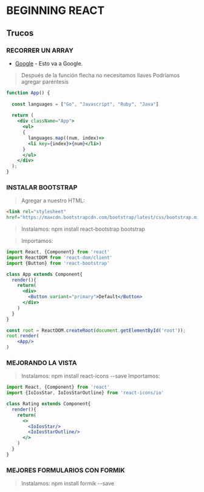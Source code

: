 # BEGINNING REACT

## Trucos

### RECORRER UN ARRAY

- [Google]("www.google.com") - Esto va a Google.

> Después de la función flecha no necesitamos llaves
> Podríamos agregar paréntesis

```jsx
function App() {
  
  const languages = ["Go", "Javascript", "Ruby", "Java"]
  
  return (
    <div className="App">
      <ul>
      {
        languages.map((num, index)=>
        <li key={index}>{num}</li>)
      }
      </ul>
    </div>  
  );
}
```

### INSTALAR BOOTSTRAP

> Agregar a nuestro HTML:

```html
<link rel="stylesheet"
href="https://maxcdn.bootstrapcdn.com/bootstrap/latest/css/bootstrap.min.css">
```

> Instalamos: npm install react-bootstrap bootstrap

> Importamos:

```jsx
import React, {Component} from 'react'
import ReactDOM from 'react-dom/client'
import {Button} from 'react-bootstrap'

class App extends Component{
  render(){
    return(
      <div>
        <Button variant="primary">Default</Button>
      </div>
    )
  }
}

const root = ReactDOM.createRoot(document.getElementById('root'));
root.render(
    <App/>
)
```

### MEJORANDO LA VISTA

> Instalamos: npm install react-icons --save
> Importamos:

```jsx
import React, {Component} from 'react'
import {IoIosStar, IoIosStarOutline} from 'react-icons/io'

class Rating extends Component{
  render(){
    return(
      <>
        <IoIosStar/>
        <IoIosStarOutline/>
      </>
    )
  }
}
```

### MEJORES FORMULARIOS CON FORMIK

> Instalamos: npm install formik --save

```jsx
```








































































